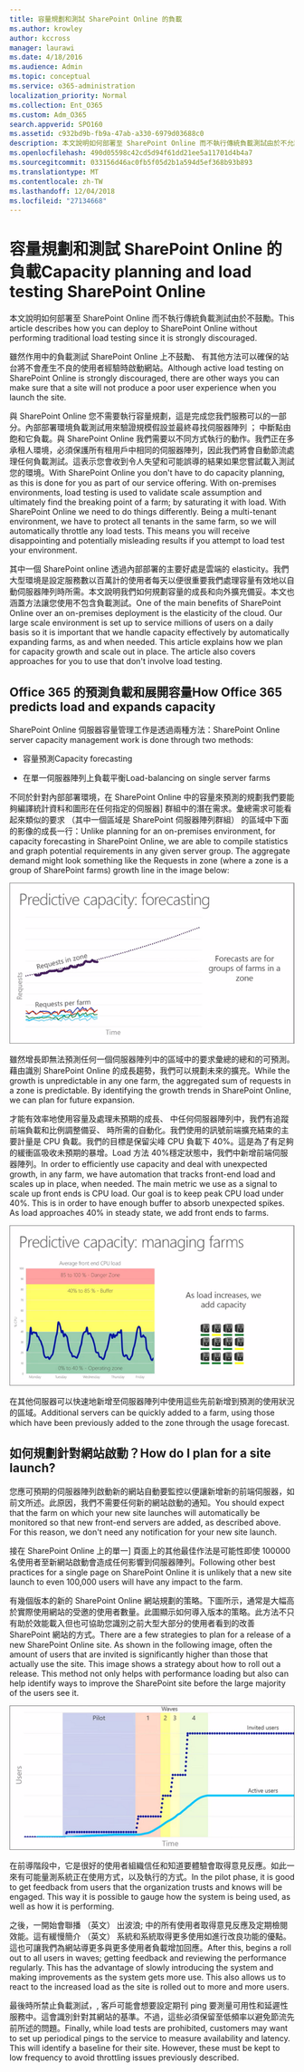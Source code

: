 ```yaml
---
title: 容量規劃和測試 SharePoint Online 的負載
ms.author: krowley
author: kccross
manager: laurawi
ms.date: 4/18/2016
ms.audience: Admin
ms.topic: conceptual
ms.service: o365-administration
localization_priority: Normal
ms.collection: Ent_O365
ms.custom: Adm_O365
search.appverid: SPO160
ms.assetid: c932bd9b-fb9a-47ab-a330-6979d03688c0
description: 本文說明如何部署至 SharePoint Online 而不執行傳統負載測試由於不允許使用。
ms.openlocfilehash: 490d05598c42cd5d94f61dd21ee5a11701d4b4a7
ms.sourcegitcommit: 033156d46ac0fb5f05d2b1a594d5ef368b93b893
ms.translationtype: MT
ms.contentlocale: zh-TW
ms.lasthandoff: 12/04/2018
ms.locfileid: "27134668"
---
```

# <a name="capacity-planning-and-load-testing-sharepoint-online"></a><span data-ttu-id="d7db2-103">容量規劃和測試 SharePoint Online 的負載</span><span class="sxs-lookup"><span data-stu-id="d7db2-103">Capacity planning and load testing SharePoint Online</span></span>

<span data-ttu-id="d7db2-104">本文說明如何部署至 SharePoint Online 而不執行傳統負載測試由於不鼓勵。</span><span class="sxs-lookup"><span data-stu-id="d7db2-104">This article describes how you can deploy to SharePoint Online without performing traditional load testing since it is strongly discouraged.</span></span>
  
<span data-ttu-id="d7db2-105">雖然作用中的負載測試 SharePoint Online 上不鼓勵、 有其他方法可以確保的站台將不會產生不良的使用者經驗時啟動網站。</span><span class="sxs-lookup"><span data-stu-id="d7db2-105">Although active load testing on SharePoint Online is strongly discouraged, there are other ways you can make sure that a site will not produce a poor user experience when you launch the site.</span></span> 
  
<span data-ttu-id="d7db2-p101">與 SharePoint Online 您不需要執行容量規劃，這是完成您我們服務可以的一部分。內部部署環境負載測試用來驗證規模假設並最終尋找伺服器陣列 ； 中斷點由飽和它負載。與 SharePoint Online 我們需要以不同方式執行的動作。我們正在多承租人環境，必須保護所有租用戶中相同的伺服器陣列，因此我們將會自動節流處理任何負載測試。這表示您會收到令人失望和可能誤導的結果如果您嘗試載入測試您的環境。</span><span class="sxs-lookup"><span data-stu-id="d7db2-p101">With SharePoint Online you don't have to do capacity planning, as this is done for you as part of our service offering. With on-premises environments, load testing is used to validate scale assumption and ultimately find the breaking point of a farm; by saturating it with load. With SharePoint Online we need to do things differently. Being a multi-tenant environment, we have to protect all tenants in the same farm, so we will automatically throttle any load tests. This means you will receive disappointing and potentially misleading results if you attempt to load test your environment.</span></span>
  
<span data-ttu-id="d7db2-p102">其中一個 SharePoint online 透過內部部署的主要好處是雲端的 elasticity。我們大型環境是設定服務數以百萬計的使用者每天以便很重要我們處理容量有效地以自動伺服器陣列時所需。本文說明我們如何規劃容量的成長和向外擴充備妥。本文也涵蓋方法讓您使用不包含負載測試。</span><span class="sxs-lookup"><span data-stu-id="d7db2-p102">One of the main benefits of SharePoint Online over an on-premises deployment is the elasticity of the cloud. Our large scale environment is set up to service millions of users on a daily basis so it is important that we handle capacity effectively by automatically expanding farms, as and when needed. This article explains how we plan for capacity growth and scale out in place. The article also covers approaches for you to use that don't involve load testing.</span></span>
  
## <a name="how-office-365-predicts-load-and-expands-capacity"></a><span data-ttu-id="d7db2-115">Office 365 的預測負載和展開容量</span><span class="sxs-lookup"><span data-stu-id="d7db2-115">How Office 365 predicts load and expands capacity</span></span>

<span data-ttu-id="d7db2-116">SharePoint Online 伺服器容量管理工作是透過兩種方法：</span><span class="sxs-lookup"><span data-stu-id="d7db2-116">SharePoint Online server capacity management work is done through two methods:</span></span>
  
- <span data-ttu-id="d7db2-117">容量預測</span><span class="sxs-lookup"><span data-stu-id="d7db2-117">Capacity forecasting</span></span>
    
- <span data-ttu-id="d7db2-118">在單一伺服器陣列上負載平衡</span><span class="sxs-lookup"><span data-stu-id="d7db2-118">Load-balancing on single server farms</span></span>
    
<span data-ttu-id="d7db2-p103">不同於針對內部部署環境，在 SharePoint Online 中的容量來預測的規劃我們要能夠編譯統計資料和圖形在任何指定的伺服器] 群組中的潛在需求。彙總需求可能看起來類似的要求 （其中一個區域是 SharePoint 伺服器陣列群組） 的區域中下面的影像的成長一行：</span><span class="sxs-lookup"><span data-stu-id="d7db2-p103">Unlike planning for an on-premises environment, for capacity forecasting in SharePoint Online, we are able to compile statistics and graph potential requirements in any given server group. The aggregate demand might look something like the Requests in zone (where a zone is a group of SharePoint farms) growth line in the image below:</span></span>
  
![顯示預測容量的圖表：預測](media/ca800cb6-cc59-451f-98bd-55e035489af3.png)
  
<span data-ttu-id="d7db2-p104">雖然增長即無法預測任何一個伺服器陣列中的區域中的要求彙總的總和的可預測。藉由識別 SharePoint Online 的成長趨勢，我們可以規劃未來的擴充。</span><span class="sxs-lookup"><span data-stu-id="d7db2-p104">While the growth is unpredictable in any one farm, the aggregated sum of requests in a zone is predictable. By identifying the growth trends in SharePoint Online, we can plan for future expansion.</span></span>
  
<span data-ttu-id="d7db2-p105">才能有效率地使用容量及處理未預期的成長、 中任何伺服器陣列中，我們有追蹤前端負載和比例調整備妥、 時所需的自動化。我們使用的訊號前端擴充結束的主要計量是 CPU 負載。我們的目標是保留尖峰 CPU 負載下 40%。這是為了有足夠的緩衝區吸收未預期的暴增。Load 方法 40%穩定狀態中，我們中新增前端伺服器陣列。</span><span class="sxs-lookup"><span data-stu-id="d7db2-p105">In order to efficiently use capacity and deal with unexpected growth, in any farm, we have automation that tracks front-end load and scales up in place, when needed. The main metric we use as a signal to scale up front ends is CPU load. Our goal is to keep peak CPU load under 40%. This is in order to have enough buffer to absorb unexpected spikes. As load approaches 40% in steady state, we add front ends to farms.</span></span>
  
![顯示預測容量的圖表：管理伺服器陣列](media/6b2a8c63-24c1-4504-b7a3-3d3b3be2583a.png)
  
<span data-ttu-id="d7db2-130">在其他伺服器可以快速地新增至伺服器陣列中使用這些先前新增到預測的使用狀況的區域。</span><span class="sxs-lookup"><span data-stu-id="d7db2-130">Additional servers can be quickly added to a farm, using those which have been previously added to the zone through the usage forecast.</span></span> 
  
## <a name="how-do-i-plan-for-a-site-launch"></a><span data-ttu-id="d7db2-131">如何規劃針對網站啟動？</span><span class="sxs-lookup"><span data-stu-id="d7db2-131">How do I plan for a site launch?</span></span>

<span data-ttu-id="d7db2-p106">您應可預期的伺服器陣列啟動新的網站自動要監控以便讓新增新的前端伺服器，如前文所述。此原因，我們不需要任何新的網站啟動的通知。</span><span class="sxs-lookup"><span data-stu-id="d7db2-p106">You should expect that the farm on which your new site launches will automatically be monitored so that new front-end servers are added, as described above. For this reason, we don't need any notification for your new site launch.</span></span>
  
<span data-ttu-id="d7db2-134">接在 SharePoint Online 上的單一] 頁面上的其他最佳作法是可能性即使 100000 名使用者至新網站啟動會造成任何影響到伺服器陣列。</span><span class="sxs-lookup"><span data-stu-id="d7db2-134">Following other best practices for a single page on SharePoint Online it is unlikely that a new site launch to even 100,000 users will have any impact to the farm.</span></span>
  
<span data-ttu-id="d7db2-p107">有幾個版本的新的 SharePoint Online 網站規劃的策略。下圖所示，通常是大幅高於實際使用網站的受邀的使用者數量。此圖顯示如何導入版本的策略。此方法不只有助於效能載入但也可協助您識別之前大型大部分的使用者看到的改善 SharePoint 網站的方式。</span><span class="sxs-lookup"><span data-stu-id="d7db2-p107">There are a few strategies to plan for a release of a new SharePoint Online site. As shown in the following image, often the amount of users that are invited is significantly higher than those that actually use the site. This image shows a strategy about how to roll out a release. This method not only helps with performance loading but also can help identify ways to improve the SharePoint site before the large majority of the users see it.</span></span>
  
![顯示受邀和作用中使用者的圖形](media/0bc14a20-9420-4986-b9b9-fbcd2c6e0fb9.png)
  
<span data-ttu-id="d7db2-p108">在前導階段中，它是很好的使用者組織信任和知道要體驗會取得意見反應。如此一來有可能量測系統正在使用方式，以及執行的方式。</span><span class="sxs-lookup"><span data-stu-id="d7db2-p108">In the pilot phase, it is good to get feedback from users that the organization trusts and knows will be engaged. This way it is possible to gauge how the system is being used, as well as how it is performing.</span></span>
  
<span data-ttu-id="d7db2-p109">之後，一開始會聯播 （英文） 出波浪; 中的所有使用者取得意見反應及定期檢閱效能。這有緩慢簡介 （英文） 系統和系統取得更多使用如進行改良功能的優點。這也可讓我們為網站導更多與更多使用者負載增加回應。</span><span class="sxs-lookup"><span data-stu-id="d7db2-p109">After this, begins a roll out to all users in waves; getting feedback and reviewing the performance regularly. This has the advantage of slowly introducing the system and making improvements as the system gets more use. This also allows us to react to the increased load as the site is rolled out to more and more users.</span></span>
  
<span data-ttu-id="d7db2-p110">最後時所禁止負載測試，, 客戶可能會想要設定期刊 ping 要測量可用性和延遲性服務中。這會識別針對其網站的基準。不過，這些必須保留至低頻率以避免節流先前所述的問題。</span><span class="sxs-lookup"><span data-stu-id="d7db2-p110">Finally, while load tests are prohibited, customers may want to set up periodical pings to the service to measure availability and latency. This will identify a baseline for their site. However, these must be kept to low frequency to avoid throttling issues previously described.</span></span>
  


